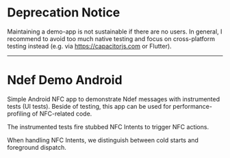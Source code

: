 # Deprecation Notice

Maintaining a demo-app is not sustainable if there are no users.
In general, I recommend to avoid too much native testing and focus on cross-platform testing instead (e.g. via https://capacitorjs.com or Flutter).

____

# Ndef Demo Android
Simple Android NFC app to demonstrate Ndef messages with instrumented tests (UI tests).
Beside of testing, this app can be used for performance-profiling of NFC-related code.

The instrumented tests fire stubbed NFC Intents to trigger NFC actions.

When handling NFC Intents, we distinguish between cold starts and foreground dispatch.

